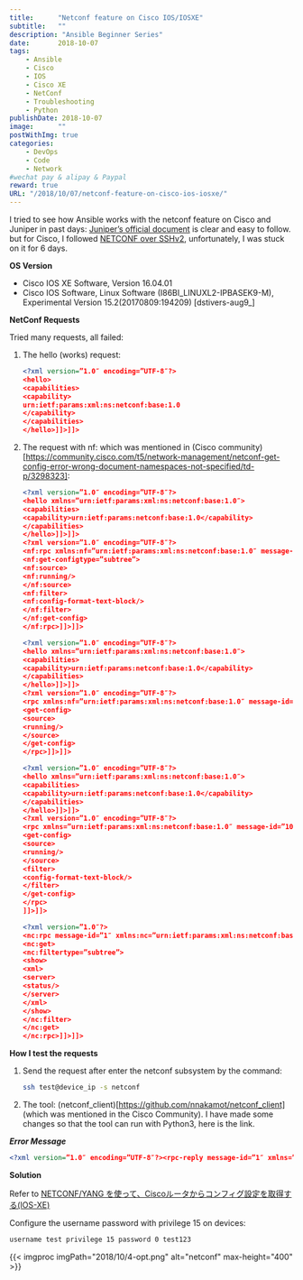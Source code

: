 ```yaml
---
title:      "Netconf feature on Cisco IOS/IOSXE"
subtitle:   ""
description: "Ansible Beginner Series"
date:       2018-10-07
tags:
    - Ansible
    - Cisco
    - IOS
    - Cisco XE
    - NetConf
    - Troubleshooting
    - Python
publishDate: 2018-10-07
image:      ""
postWithImg: true
categories:
    - DevOps
    - Code
    - Network
#wechat pay & alipay & Paypal
reward: true
URL: "/2018/10/07/netconf-feature-on-cisco-ios-iosxe/"
---
```

I tried to see how Ansible works with the netconf feature on Cisco and Juniper in past days: [Juniper’s official document](https://www.juniper.net/documentation/en_US/junos/topics/topic-map/netconf-ssh-connection.html) is clear and easy to follow. but for Cisco, I followed [NETCONF over SSHv2](https://www.cisco.com/c/en/us/td/docs/ios-xml/ios/cns/configuration/xe-3s/cns-xe-3s-book/netconf-sshv2.pdf), unfortunately, I was stuck on it for 6 days.

**OS Version**

- Cisco IOS XE Software, Version 16.04.01
- Cisco IOS Software, Linux Software (I86BI_LINUXL2-IPBASEK9-M), Experimental Version 15.2(20170809:194209) [dstivers-aug9_]

**NetConf Requests**

Tried many requests, all failed:

1. The hello (works) request:

    ~~~xml
    <?xml version=”1.0″ encoding=”UTF-8″?>
    <hello>
    <capabilities>
    <capability>
    urn:ietf:params:xml:ns:netconf:base:1.0
    </capability>
    </capabilities>
    </hello>]]>]]>
    ~~~

2. The request with nf: which was mentioned in (Cisco community)[https://community.cisco.com/t5/network-management/netconf-get-config-error-wrong-document-namespaces-not-specified/td-p/3298323]:

    ~~~xml
    <?xml version=”1.0″ encoding=”UTF-8″?>
    <hello xmlns=”urn:ietf:params:xml:ns:netconf:base:1.0″>
    <capabilities>
    <capability>urn:ietf:params:netconf:base:1.0</capability>
    </capabilities>
    </hello>]]>]]>
    <?xml version=”1.0″ encoding=”UTF-8″?>
    <nf:rpc xmlns:nf=”urn:ietf:params:xml:ns:netconf:base:1.0″ message-id=”1″>
    <nf:get-configtype=”subtree”>
    <nf:source>
    <nf:running/>
    </nf:source>
    <nf:filter>
    <nf:config-format-text-block/>
    </nf:filter>
    </nf:get-config>
    </nf:rpc>]]>]]>
    ~~~

    ~~~xml
    <?xml version=”1.0″ encoding=”UTF-8″?>
    <hello xmlns=”urn:ietf:params:xml:ns:netconf:base:1.0″>
    <capabilities>
    <capability>urn:ietf:params:netconf:base:1.0</capability>
    </capabilities>
    </hello>]]>]]>
    <?xml version=”1.0″ encoding=”UTF-8″?>
    <rpc xmlns:nf=”urn:ietf:params:xml:ns:netconf:base:1.0″ message-id=”101″>
    <get-config>
    <source>
    <running/>
    </source>
    </get-config>
    </rpc>]]>]]>
    ~~~

    ~~~xml
    <?xml version=”1.0″ encoding=”UTF-8″?>
    <hello xmlns=”urn:ietf:params:xml:ns:netconf:base:1.0″>
    <capabilities>
    <capability>urn:ietf:params:netconf:base:1.0</capability>
    </capabilities>
    </hello>]]>]]>
    <?xml version=”1.0″ encoding=”UTF-8″?>
    <rpc xmlns=”urn:ietf:params:xml:ns:netconf:base:1.0″ message-id=”101″>
    <get-config>
    <source>
    <running/>
    </source>
    <filter>
    <config-format-text-block/>
    </filter>
    </get-config>
    </rpc>
    ]]>]]>
    ~~~

    ~~~xml
    <?xml version=”1.0″?>
    <nc:rpc message-id=”1″ xmlns:nc=”urn:ietf:params:xml:ns:netconf:base:1.0″ xmlns=”http://www.cisco.com/nxos:1.0:nfcli”&gt;
    <nc:get>
    <nc:filtertype=”subtree”>
    <show>
    <xml>
    <server>
    <status/>
    </server>
    </xml>
    </show>
    </nc:filter>
    </nc:get>
    </nc:rpc>]]>]]>
    ~~~

**How I test the requests**

1. Send the request after enter the netconf subsystem by the command:

    ~~~bash
    ssh test@device_ip -s netconf
    ~~~

2. The tool: (netconf_client)[https://github.com/nnakamot/netconf_client] (which was mentioned in the Cisco Community).
    I have made some changes so that the tool can run with Python3, here is the link.

***Error Message***

~~~xml
<?xml version=”1.0″ encoding=”UTF-8″?><rpc-reply message-id=”1″ xmlns=”urn:ietf:params:xml:ns:netconf:base:1.0″><rpc-error><error-type>protocol</error-type><error-tag>operation-failed</error-tag><error-severity>error</error-severity></rpc-error></rpc-reply>]]>]]>
~~~

**Solution**

Refer to [NETCONF/YANG を使って、Ciscoルータからコンフィグ設定を取得する(IOS-XE)](https://qiita.com/eiuemura/items/55c5520dba35e7e31b47)

Configure the username password with privilege 15 on devices:

~~~bash
username test privilege 15 password 0 test123
~~~

{{< imgproc imgPath="2018/10/4-opt.png" alt="netconf" max-height="400" >}}
